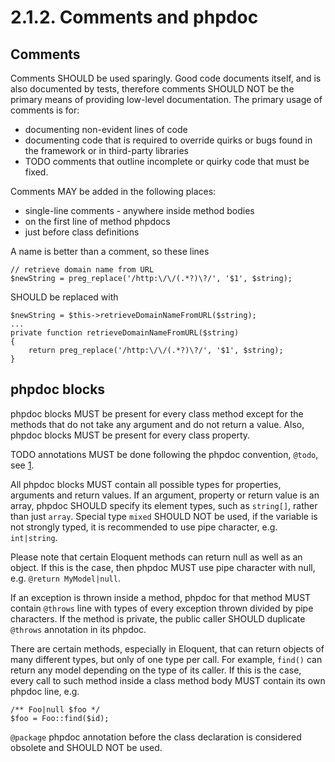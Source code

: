 # 2.1.2. Comments and phpdoc

## Comments

Comments SHOULD be used sparingly. Good code documents itself, and is also documented
by tests, therefore comments SHOULD NOT be the primary means of providing low-level
documentation. The primary usage of comments is for:

- documenting non-evident lines of code
- documenting code that is required to override quirks or bugs found in the framework
or in third-party libraries
- TODO comments that outline incomplete or quirky code that must be fixed.

Comments MAY be added in the following places:

- single-line comments - anywhere inside method bodies
- on the first line of method phpdocs
- just before class definitions

A name is better than a comment, so these lines
```
// retrieve domain name from URL
$newString = preg_replace('/http:\/\/(.*?)\?/', '$1', $string);
```

SHOULD be replaced with
```
$newString = $this->retrieveDomainNameFromURL($string);
...
private function retrieveDomainNameFromURL($string)
{
    return preg_replace('/http:\/\/(.*?)\?/', '$1', $string);
}
```

## phpdoc blocks

phpdoc blocks MUST be present for every class method except for the methods that do
not take any argument and do not return a value. Also, phpdoc blocks MUST be present
for every class property.

TODO annotations MUST be done following the phpdoc convention, `@todo`, see [1].

All phpdoc blocks MUST contain all possible types for properties, arguments and 
return values. If an argument, property or return value is an array, phpdoc SHOULD
specify its element types, such as `string[]`, rather than just `array`. Special
type `mixed` SHOULD NOT be used, if the variable is not strongly typed, it is recommended
to use pipe character, e.g. `int|string`.

Please note that certain Eloquent methods can return null as well as an object.
If this is the case, then phpdoc MUST use pipe character with null, e.g.
`@return MyModel|null`.

If an exception is thrown inside a method, phpdoc for that method MUST contain
`@throws` line with types of every exception thrown divided by pipe characters.
If the method is private, the public caller SHOULD duplicate `@throws` annotation
in its phpdoc.

There are certain methods, especially in Eloquent, that can return objects of many
different types, but only of one type per call. For example, `find()` can return any
model depending on the type of its caller. If this is the case, every call to such
method inside a class method body MUST contain its own phpdoc line, e.g.
```
/** Foo|null $foo */
$foo = Foo::find($id); 
```

`@package` phpdoc annotation before the class declaration is considered obsolete
and SHOULD NOT be used.

[1]: https://phpdoc.org/docs/latest/references/phpdoc/tags/todo.html
